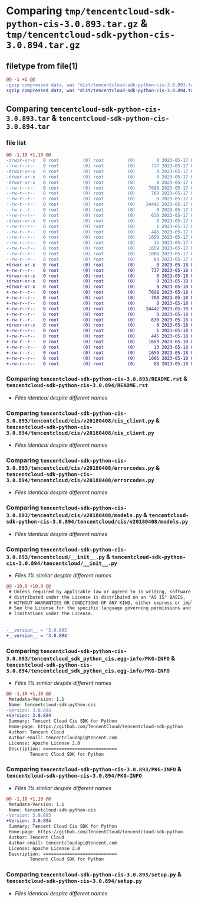 # Comparing `tmp/tencentcloud-sdk-python-cis-3.0.893.tar.gz` & `tmp/tencentcloud-sdk-python-cis-3.0.894.tar.gz`

## filetype from file(1)

```diff
@@ -1 +1 @@
-gzip compressed data, was "dist/tencentcloud-sdk-python-cis-3.0.893.tar", last modified: Wed May 17 03:26:38 2023, max compression
+gzip compressed data, was "dist/tencentcloud-sdk-python-cis-3.0.894.tar", last modified: Thu May 18 00:21:01 2023, max compression
```

## Comparing `tencentcloud-sdk-python-cis-3.0.893.tar` & `tencentcloud-sdk-python-cis-3.0.894.tar`

### file list

```diff
@@ -1,19 +1,19 @@
-drwxr-xr-x   0 root         (0) root         (0)        0 2023-05-17 03:26:38.000000 tencentcloud-sdk-python-cis-3.0.893/
--rw-r--r--   0 root         (0) root         (0)      737 2023-05-17 03:26:38.000000 tencentcloud-sdk-python-cis-3.0.893/README.rst
-drwxr-xr-x   0 root         (0) root         (0)        0 2023-05-17 03:26:38.000000 tencentcloud-sdk-python-cis-3.0.893/tencentcloud/
-drwxr-xr-x   0 root         (0) root         (0)        0 2023-05-17 03:26:38.000000 tencentcloud-sdk-python-cis-3.0.893/tencentcloud/cis/
-drwxr-xr-x   0 root         (0) root         (0)        0 2023-05-17 03:26:38.000000 tencentcloud-sdk-python-cis-3.0.893/tencentcloud/cis/v20180408/
--rw-r--r--   0 root         (0) root         (0)     7698 2023-05-17 03:26:38.000000 tencentcloud-sdk-python-cis-3.0.893/tencentcloud/cis/v20180408/cis_client.py
--rw-r--r--   0 root         (0) root         (0)      760 2023-05-17 03:26:38.000000 tencentcloud-sdk-python-cis-3.0.893/tencentcloud/cis/v20180408/errorcodes.py
--rw-r--r--   0 root         (0) root         (0)        0 2023-05-17 03:26:38.000000 tencentcloud-sdk-python-cis-3.0.893/tencentcloud/cis/v20180408/__init__.py
--rw-r--r--   0 root         (0) root         (0)    24442 2023-05-17 03:26:38.000000 tencentcloud-sdk-python-cis-3.0.893/tencentcloud/cis/v20180408/models.py
--rw-r--r--   0 root         (0) root         (0)        0 2023-05-17 03:26:38.000000 tencentcloud-sdk-python-cis-3.0.893/tencentcloud/cis/__init__.py
--rw-r--r--   0 root         (0) root         (0)      630 2023-05-17 03:26:38.000000 tencentcloud-sdk-python-cis-3.0.893/tencentcloud/__init__.py
-drwxr-xr-x   0 root         (0) root         (0)        0 2023-05-17 03:26:38.000000 tencentcloud-sdk-python-cis-3.0.893/tencentcloud_sdk_python_cis.egg-info/
--rw-r--r--   0 root         (0) root         (0)        1 2023-05-17 03:26:38.000000 tencentcloud-sdk-python-cis-3.0.893/tencentcloud_sdk_python_cis.egg-info/dependency_links.txt
--rw-r--r--   0 root         (0) root         (0)      445 2023-05-17 03:26:38.000000 tencentcloud-sdk-python-cis-3.0.893/tencentcloud_sdk_python_cis.egg-info/SOURCES.txt
--rw-r--r--   0 root         (0) root         (0)     1659 2023-05-17 03:26:38.000000 tencentcloud-sdk-python-cis-3.0.893/tencentcloud_sdk_python_cis.egg-info/PKG-INFO
--rw-r--r--   0 root         (0) root         (0)       13 2023-05-17 03:26:38.000000 tencentcloud-sdk-python-cis-3.0.893/tencentcloud_sdk_python_cis.egg-info/top_level.txt
--rw-r--r--   0 root         (0) root         (0)     1659 2023-05-17 03:26:38.000000 tencentcloud-sdk-python-cis-3.0.893/PKG-INFO
--rw-r--r--   0 root         (0) root         (0)     1006 2023-05-17 03:26:38.000000 tencentcloud-sdk-python-cis-3.0.893/setup.py
--rw-r--r--   0 root         (0) root         (0)       88 2023-05-17 03:26:38.000000 tencentcloud-sdk-python-cis-3.0.893/setup.cfg
+drwxr-xr-x   0 root         (0) root         (0)        0 2023-05-18 00:21:01.000000 tencentcloud-sdk-python-cis-3.0.894/
+-rw-r--r--   0 root         (0) root         (0)      737 2023-05-18 00:21:00.000000 tencentcloud-sdk-python-cis-3.0.894/README.rst
+drwxr-xr-x   0 root         (0) root         (0)        0 2023-05-18 00:21:01.000000 tencentcloud-sdk-python-cis-3.0.894/tencentcloud/
+drwxr-xr-x   0 root         (0) root         (0)        0 2023-05-18 00:21:01.000000 tencentcloud-sdk-python-cis-3.0.894/tencentcloud/cis/
+drwxr-xr-x   0 root         (0) root         (0)        0 2023-05-18 00:21:01.000000 tencentcloud-sdk-python-cis-3.0.894/tencentcloud/cis/v20180408/
+-rw-r--r--   0 root         (0) root         (0)     7698 2023-05-18 00:21:00.000000 tencentcloud-sdk-python-cis-3.0.894/tencentcloud/cis/v20180408/cis_client.py
+-rw-r--r--   0 root         (0) root         (0)      760 2023-05-18 00:21:00.000000 tencentcloud-sdk-python-cis-3.0.894/tencentcloud/cis/v20180408/errorcodes.py
+-rw-r--r--   0 root         (0) root         (0)        0 2023-05-18 00:21:00.000000 tencentcloud-sdk-python-cis-3.0.894/tencentcloud/cis/v20180408/__init__.py
+-rw-r--r--   0 root         (0) root         (0)    24442 2023-05-18 00:21:00.000000 tencentcloud-sdk-python-cis-3.0.894/tencentcloud/cis/v20180408/models.py
+-rw-r--r--   0 root         (0) root         (0)        0 2023-05-18 00:21:00.000000 tencentcloud-sdk-python-cis-3.0.894/tencentcloud/cis/__init__.py
+-rw-r--r--   0 root         (0) root         (0)      630 2023-05-18 00:21:00.000000 tencentcloud-sdk-python-cis-3.0.894/tencentcloud/__init__.py
+drwxr-xr-x   0 root         (0) root         (0)        0 2023-05-18 00:21:01.000000 tencentcloud-sdk-python-cis-3.0.894/tencentcloud_sdk_python_cis.egg-info/
+-rw-r--r--   0 root         (0) root         (0)        1 2023-05-18 00:21:01.000000 tencentcloud-sdk-python-cis-3.0.894/tencentcloud_sdk_python_cis.egg-info/dependency_links.txt
+-rw-r--r--   0 root         (0) root         (0)      445 2023-05-18 00:21:01.000000 tencentcloud-sdk-python-cis-3.0.894/tencentcloud_sdk_python_cis.egg-info/SOURCES.txt
+-rw-r--r--   0 root         (0) root         (0)     1659 2023-05-18 00:21:01.000000 tencentcloud-sdk-python-cis-3.0.894/tencentcloud_sdk_python_cis.egg-info/PKG-INFO
+-rw-r--r--   0 root         (0) root         (0)       13 2023-05-18 00:21:01.000000 tencentcloud-sdk-python-cis-3.0.894/tencentcloud_sdk_python_cis.egg-info/top_level.txt
+-rw-r--r--   0 root         (0) root         (0)     1659 2023-05-18 00:21:01.000000 tencentcloud-sdk-python-cis-3.0.894/PKG-INFO
+-rw-r--r--   0 root         (0) root         (0)     1006 2023-05-18 00:21:00.000000 tencentcloud-sdk-python-cis-3.0.894/setup.py
+-rw-r--r--   0 root         (0) root         (0)       88 2023-05-18 00:21:01.000000 tencentcloud-sdk-python-cis-3.0.894/setup.cfg
```

### Comparing `tencentcloud-sdk-python-cis-3.0.893/README.rst` & `tencentcloud-sdk-python-cis-3.0.894/README.rst`

 * *Files identical despite different names*

### Comparing `tencentcloud-sdk-python-cis-3.0.893/tencentcloud/cis/v20180408/cis_client.py` & `tencentcloud-sdk-python-cis-3.0.894/tencentcloud/cis/v20180408/cis_client.py`

 * *Files identical despite different names*

### Comparing `tencentcloud-sdk-python-cis-3.0.893/tencentcloud/cis/v20180408/errorcodes.py` & `tencentcloud-sdk-python-cis-3.0.894/tencentcloud/cis/v20180408/errorcodes.py`

 * *Files identical despite different names*

### Comparing `tencentcloud-sdk-python-cis-3.0.893/tencentcloud/cis/v20180408/models.py` & `tencentcloud-sdk-python-cis-3.0.894/tencentcloud/cis/v20180408/models.py`

 * *Files identical despite different names*

### Comparing `tencentcloud-sdk-python-cis-3.0.893/tencentcloud/__init__.py` & `tencentcloud-sdk-python-cis-3.0.894/tencentcloud/__init__.py`

 * *Files 1% similar despite different names*

```diff
@@ -10,8 +10,8 @@
 # Unless required by applicable law or agreed to in writing, software
 # distributed under the License is distributed on an "AS IS" BASIS,
 # WITHOUT WARRANTIES OR CONDITIONS OF ANY KIND, either express or implied.
 # See the License for the specific language governing permissions and
 # limitations under the License.
 
 
-__version__ = '3.0.893'
+__version__ = '3.0.894'
```

### Comparing `tencentcloud-sdk-python-cis-3.0.893/tencentcloud_sdk_python_cis.egg-info/PKG-INFO` & `tencentcloud-sdk-python-cis-3.0.894/tencentcloud_sdk_python_cis.egg-info/PKG-INFO`

 * *Files 1% similar despite different names*

```diff
@@ -1,10 +1,10 @@
 Metadata-Version: 1.1
 Name: tencentcloud-sdk-python-cis
-Version: 3.0.893
+Version: 3.0.894
 Summary: Tencent Cloud Cis SDK for Python
 Home-page: https://github.com/TencentCloud/tencentcloud-sdk-python
 Author: Tencent Cloud
 Author-email: tencentcloudapi@tencent.com
 License: Apache License 2.0
 Description: ============================
         Tencent Cloud SDK for Python
```

### Comparing `tencentcloud-sdk-python-cis-3.0.893/PKG-INFO` & `tencentcloud-sdk-python-cis-3.0.894/PKG-INFO`

 * *Files 1% similar despite different names*

```diff
@@ -1,10 +1,10 @@
 Metadata-Version: 1.1
 Name: tencentcloud-sdk-python-cis
-Version: 3.0.893
+Version: 3.0.894
 Summary: Tencent Cloud Cis SDK for Python
 Home-page: https://github.com/TencentCloud/tencentcloud-sdk-python
 Author: Tencent Cloud
 Author-email: tencentcloudapi@tencent.com
 License: Apache License 2.0
 Description: ============================
         Tencent Cloud SDK for Python
```

### Comparing `tencentcloud-sdk-python-cis-3.0.893/setup.py` & `tencentcloud-sdk-python-cis-3.0.894/setup.py`

 * *Files identical despite different names*

